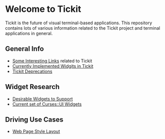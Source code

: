 # Welcome to Tickit

Tickit is the future of visual terminal-based applications. This repository
contains lots of various information related to the Tickit project and terminal
applications in general.

## General Info

* [Some Interesting Links](InterestingLinks.md) related to Tickit
* [Currently Implemented Widgits in Tickit](CurrentTickitWidgets.md)
* [Tickit Deprecations](TickitDeprecations.md)

## Widget Research

* [Desirable Widgets to Support](DesirableWidgets.md)
* [Current set of Curses::UI Widgets](CurrentCursesUIWidgets.md)

## Driving Use Cases

* [Web Page Style Layout](LayoutUseCase.md)
